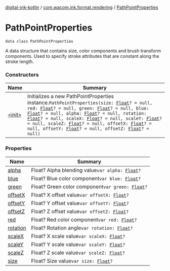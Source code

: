 [digital-ink-kotlin](../../index.md) / [com.wacom.ink.format.rendering](../index.md) / [PathPointProperties](./index.md)

# PathPointProperties

`data class PathPointProperties`

A data structure that contains size, color components and brush transform components. Used to specify stroke
attributes that are constant along the stroke length.

### Constructors

| Name | Summary |
|---|---|
| [&lt;init&gt;](-init-.md) | Initializes a new PathPointProperties instance.`PathPointProperties(size: `[`Float`](https://kotlinlang.org/api/latest/jvm/stdlib/kotlin/-float/index.html)`? = null, red: `[`Float`](https://kotlinlang.org/api/latest/jvm/stdlib/kotlin/-float/index.html)`? = null, green: `[`Float`](https://kotlinlang.org/api/latest/jvm/stdlib/kotlin/-float/index.html)`? = null, blue: `[`Float`](https://kotlinlang.org/api/latest/jvm/stdlib/kotlin/-float/index.html)`? = null, alpha: `[`Float`](https://kotlinlang.org/api/latest/jvm/stdlib/kotlin/-float/index.html)`? = null, rotation: `[`Float`](https://kotlinlang.org/api/latest/jvm/stdlib/kotlin/-float/index.html)`? = null, scaleX: `[`Float`](https://kotlinlang.org/api/latest/jvm/stdlib/kotlin/-float/index.html)`? = null, scaleY: `[`Float`](https://kotlinlang.org/api/latest/jvm/stdlib/kotlin/-float/index.html)`? = null, scaleZ: `[`Float`](https://kotlinlang.org/api/latest/jvm/stdlib/kotlin/-float/index.html)`? = null, offsetX: `[`Float`](https://kotlinlang.org/api/latest/jvm/stdlib/kotlin/-float/index.html)`? = null, offsetY: `[`Float`](https://kotlinlang.org/api/latest/jvm/stdlib/kotlin/-float/index.html)`? = null, offsetZ: `[`Float`](https://kotlinlang.org/api/latest/jvm/stdlib/kotlin/-float/index.html)`? = null)` |

### Properties

| Name | Summary |
|---|---|
| [alpha](alpha.md) | Float? Alpha blending value`var alpha: `[`Float`](https://kotlinlang.org/api/latest/jvm/stdlib/kotlin/-float/index.html)`?` |
| [blue](blue.md) | Float? Blue color component`var blue: `[`Float`](https://kotlinlang.org/api/latest/jvm/stdlib/kotlin/-float/index.html)`?` |
| [green](green.md) | Float? Green color component`var green: `[`Float`](https://kotlinlang.org/api/latest/jvm/stdlib/kotlin/-float/index.html)`?` |
| [offsetX](offset-x.md) | Float? X offset value`var offsetX: `[`Float`](https://kotlinlang.org/api/latest/jvm/stdlib/kotlin/-float/index.html)`?` |
| [offsetY](offset-y.md) | Float? Y offset value`var offsetY: `[`Float`](https://kotlinlang.org/api/latest/jvm/stdlib/kotlin/-float/index.html)`?` |
| [offsetZ](offset-z.md) | Float? Z offset value`var offsetZ: `[`Float`](https://kotlinlang.org/api/latest/jvm/stdlib/kotlin/-float/index.html)`?` |
| [red](red.md) | Float? Red color component`var red: `[`Float`](https://kotlinlang.org/api/latest/jvm/stdlib/kotlin/-float/index.html)`?` |
| [rotation](rotation.md) | Float? Rotation angle`var rotation: `[`Float`](https://kotlinlang.org/api/latest/jvm/stdlib/kotlin/-float/index.html)`?` |
| [scaleX](scale-x.md) | Float? X scale value`var scaleX: `[`Float`](https://kotlinlang.org/api/latest/jvm/stdlib/kotlin/-float/index.html)`?` |
| [scaleY](scale-y.md) | Float? Y scale value`var scaleY: `[`Float`](https://kotlinlang.org/api/latest/jvm/stdlib/kotlin/-float/index.html)`?` |
| [scaleZ](scale-z.md) | Float? Z scale value`var scaleZ: `[`Float`](https://kotlinlang.org/api/latest/jvm/stdlib/kotlin/-float/index.html)`?` |
| [size](size.md) | Float? Size value`var size: `[`Float`](https://kotlinlang.org/api/latest/jvm/stdlib/kotlin/-float/index.html)`?` |
